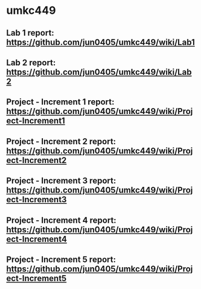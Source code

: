 # umkc449
## Lab 1 report: https://github.com/jun0405/umkc449/wiki/Lab1
## Lab 2 report: https://github.com/jun0405/umkc449/wiki/Lab2
## Project - Increment 1 report: https://github.com/jun0405/umkc449/wiki/Project-Increment1
## Project - Increment 2 report: https://github.com/jun0405/umkc449/wiki/Project-Increment2
## Project - Increment 3 report: https://github.com/jun0405/umkc449/wiki/Project-Increment3
## Project - Increment 4 report: https://github.com/jun0405/umkc449/wiki/Project-Increment4
## Project - Increment 5 report: https://github.com/jun0405/umkc449/wiki/Project-Increment5
